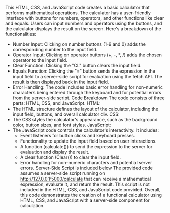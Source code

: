 This HTML, CSS, and JavaScript code creates a basic calculator that performs mathematical operations. The calculator has a user-friendly interface with buttons for numbers, operators, and other functions like clear and equals. Users can input numbers and operators using the buttons, and the calculator displays the result on the screen.
Here's a breakdown of the functionalities:
 * Number Input: Clicking on number buttons (1-9 and 0) adds the corresponding number to the input field.
 * Operator Input: Clicking on operator buttons (+, -, *, /) adds the chosen operator to the input field.
 * Clear Function: Clicking the "CL" button clears the input field.
 * Equals Function: Clicking the "=" button sends the expression in the input field to a server-side script for evaluation using the fetch API. The result is then displayed back in the input field.
 * Error Handling: The code includes basic error handling for non-numeric characters being entered through the keyboard and for potential errors from the server-side script.
Code Breakdown
The code consists of three parts: HTML, CSS, and JavaScript.
HTML:
 * The HTML structure defines the layout of the calculator, including the input field, buttons, and overall calculator div.
CSS:
 * The CSS styles the calculator's appearance, such as the background color, button sizes, and font styles.
JavaScript:
 * The JavaScript code controls the calculator's interactivity. It includes:
   * Event listeners for button clicks and keyboard presses.
   * Functionality to update the input field based on user interactions.
   * A function (calculate()) to send the expression to the server for evaluation and display the result.
   * A clear function (Clear()) to clear the input field.
   * Error handling for non-numeric characters and potential server errors.
Server-Side Script is included below 
The provided code assumes a server-side script running on http://127.0.0.1:5000/calculate that can receive a mathematical expression, evaluate it, and return the result. This script is not included in the HTML, CSS, and JavaScript code provided.
Overall, this code demonstrates the creation of a functional calculator using HTML, CSS, and JavaScript with a server-side component for calculation.


